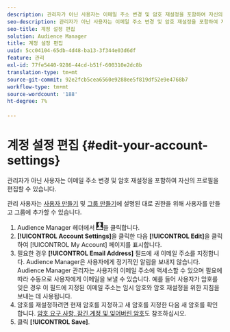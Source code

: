 ```yaml
---
description: 관리자가 아닌 사용자는 이메일 주소 변경 및 암호 재설정을 포함하여 자신의 프로필을 편집할 수 있습니다.
seo-description: 관리자가 아닌 사용자는 이메일 주소 변경 및 암호 재설정을 포함하여 자신의 프로필을 편집할 수 있습니다.
seo-title: 계정 설정 편집
solution: Audience Manager
title: 계정 설정 편집
uuid: 5cc04104-65db-4d48-ba13-3f344e03d6df
feature: 관리
exl-id: 77fe5440-9286-44cd-b51f-600310e2dc8b
translation-type: tm+mt
source-git-commit: 92e2fcb5cea6560e9288ee5f819df52e9e4768b7
workflow-type: tm+mt
source-wordcount: '188'
ht-degree: 7%

---
```


# 계정 설정 편집 {#edit-your-account-settings}

관리자가 아닌 사용자는 이메일 주소 변경 및 암호 재설정을 포함하여 자신의 프로필을 편집할 수 있습니다.

<!-- t_edit_account_settings.xml -->

관리 사용자는 [사용자 만들기](../../features/administration/administration-overview.md#create-users) 및 [그룹 만들기](../../features/administration/administration-overview.md#create-group)에 설명된 대로 권한을 위해 사용자를 만들고 그룹에 추가할 수 있습니다.

1. Audience Manager 헤더에서 ![](assets/icon_profile.png)을 클릭합니다.
1. **[!UICONTROL Account Settings]**&#x200B;을 클릭한 다음 **[!UICONTROL Edit]**&#x200B;을 클릭하여 [!UICONTROL My Account] 페이지를 표시합니다.
1. 필요한 경우 **[!UICONTROL Email Address]** 필드에 새 이메일 주소를 지정합니다. Audience Manager은 사용자에게 정기적인 알림을 보내지 않습니다. Audience Manager 관리자는 사용자의 이메일 주소에 액세스할 수 있으며 필요에 따라 수동으로 사용자에게 이메일을 보낼 수 있습니다. 예를 들어 사용자가 암호를 잊은 경우 이 필드에 지정된 이메일 주소는 임시 암호와 암호 재설정을 위한 지침을 보내는 데 사용됩니다.
1. 암호를 재설정하려면 현재 암호를 지정하고 새 암호를 지정한 다음 새 암호를 확인합니다.
[암호 요구 사항, 잠긴 계정 및 잊어버린 암호](../../reference/password-requirements.md)도 참조하십시오.
1. 클릭 **[!UICONTROL Save]**.
